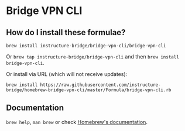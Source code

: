 # Bridge VPN CLI

## How do I install these formulae?
`brew install instructure-bridge/bridge-vpn-cli/bridge-vpn-cli`

Or `brew tap instructure-bridge/bridge-vpn-cli` and then `brew install bridge-vpn-cli`.

Or install via URL (which will not receive updates):

```
brew install https://raw.githubusercontent.com/instructure-bridge/homebrew-bridge-vpn-cli/master/Formula/bridge-vpn-cli.rb
```

## Documentation
`brew help`, `man brew` or check [Homebrew's documentation](https://docs.brew.sh).
